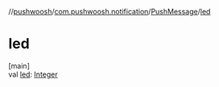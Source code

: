 //[pushwoosh](../../../index.md)/[com.pushwoosh.notification](../index.md)/[PushMessage](index.md)/[led](led.md)

# led

[main]\
val [led](led.md): [Integer](https://developer.android.com/reference/kotlin/java/lang/Integer.html)

